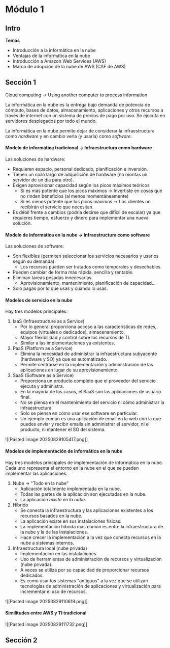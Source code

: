 # Módulo 1
## Intro
**Temas**
- Introducción a la informática en la nube
- Ventajas de la informática en la nube
- Introducción a Amazon Web Services (AWS)
- Marco de adopción de la nube de AWS (CAF de AWS)

## Sección 1
Cloud computing -> Using another computer to process information

La informática en la nube es la entrega bajo demanda de potencia de cómputo, bases de datos, almacenamiento, aplicaciones y otros recursos a través de internet con un sistema de precios de pago por uso. Se ejecuta en servidores desplegados por todo el mundo.

La informática en la nube permite dejar de considerar la infraestructura como *hardware* y en cambio verla (y usarla) como *software*.

#### Modelo de informática tradicional -> Infraestructura como hardware
Las soluciones de hardware:
- Requieren espacio, personal dedicado, planificación e inversión.
- Tienen un ciclo largo de adquisición de hardware (no montas un servidor de un día para otro).
- Exigen aprovisionar capacidad según los picos máximos teóricos
	- Si es más potente que los picos máximos -> Invertiste en cosas que no rinden beneficios (al menos momentáneamente)
	- Si es menos potente que los picos máximos -> Los clientes no recibirán el servicio que necesitan.
- Es débil frente a cambios (podría decirse que difícil de escalar) ya que requieres tiempo, esfuerzo y dinero para implementar una nueva solución.

#### Modelo de informática en la nube -> Infraestructura como software
Las soluciones de software:
- Son flexibles (permiten seleccionar los servicios necesarios y usarlos según su demanda).
	- Los recursos pueden ser tratados como temporales y desechables.
- Pueden cambiar de forma más rápida, sencilla y rentable.
- Eliminan tareas pesadas innecesarias.
	- Aprovisionamiento, mantenimiento, planificación de capacidad...
- Solo pagas por lo que usas y cuando lo usas.

#### Modelos de servicio en la nube
Hay tres modelos principales:
1. IaaS (Infraestructure as a Service)
	- Por lo general proporciona acceso a las características de redes, equipos (virtuales o dedicados), almacenamiento.
	- Mayor flexibilidad y control sobre los recursos de TI.
	- Similar a las implementaciones ya existentes.
2. PaaS (Platform as a Service)
	- Elimina la necesidad de administrar la infraestructura subyacente (hardware y SO) ya que es automatizado.
	- Permite centrarse en la implementación y administración de las aplicaciones en lugar de su aprovisionamiento.
3. SaaS (Software as a Service)
	- Proporciona un producto completo que el proveedor del servicio ejecuta y administra.
	- En la mayoría de los casos, el SaaS son las aplicaciones de usuario final.
	- No se piensa en el mantenimiento del servicio ni cómo administrar la infraestructura.
	- Solo se piensa en cómo usar ese software en particular.
	- Un ejemplo común es una aplicación de email en la web con la que puedes enviar y recibir emails sin administrar el servidor, ni el producto, ni mantener el SO del sistema.

![[Pasted image 20250829105417.png]]

#### Modelos de implementación de informática en la nube
Hay tres modelos principales de implementación de informática en la nube. Cada uno representa el entorno en la nube en el que se pueden implementar las aplicaciones.
1. Nube -> "Todo en la nube"
	- Aplicación totalmente implementada en la nube.
	- Todas las partes de la aplicación son ejecutadas en la nube.
	- La aplicación *existe en la nube*.
2. Híbrido
	- Se conecta la infraestructura y las aplicaciones existentes a los recursos basados en la nube.
	- La aplicación existe en sus instalaciones físicas.
	- La implementación híbrida más común es entre la infraestructura de la nube y la de las instalaciones.
	- Hace crecer la implementación a la vez que conecta recursos en la nube a sistemas internos.
3. Infraestructura local (nube privada)
	- Implementación en las instalaciones.
	- Uso de herramientas de administración de recursos y virtualización (nube privada).
	- A veces se utiliza por su capacidad de proporcionar recursos dedicados.
	- Es como usar los sistemas "antiguos" a la vez que se utilizan tecnologías de administración de aplicaciones y virtualización para incrementar el uso de recursos.

![[Pasted image 20250829110619.png]]

#### Similitudes entre AWS y TI tradicional
![[Pasted image 20250829111732.png]]

## Sección 2
